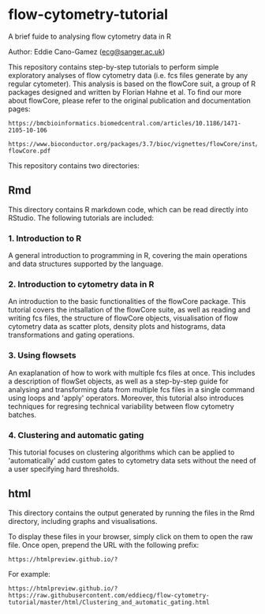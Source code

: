 # flow-cytometry-tutorial

A brief fuide to analysing flow cytometry data in R

Author: Eddie Cano-Gamez (ecg@sanger.ac.uk)


This repository contains step-by-step tutorials to perform simple exploratory analyses of flow cytometry data (i.e. fcs files generate by any regular cytometer).
This analysis is based on the flowCore suit, a group of R packages designed and written by Florian Hahne et al. To find our more about flowCore, please refer to the original publication and documentation pages:

	https://bmcbioinformatics.biomedcentral.com/articles/10.1186/1471-2105-10-106

	https://www.bioconductor.org/packages/3.7/bioc/vignettes/flowCore/inst/doc/HowTo-flowCore.pdf

This repository contains two directories:

## Rmd

This directory contains R markdown code, which can be read directly into RStudio. The following tutorials are included:

### 1. Introduction to R

A general introduction to programming in R, covering the main operations and data structures supported by the language.

### 2. Introduction to cytometry data in R

An introduction to the basic functionalities of the flowCore package. This tutorial covers the intsallation of the flowCore suite, as well as reading and writing fcs files, the structure of flowCore objects, visualisation of flow cytometry data as scatter plots, density plots and histograms, data transformations and gating operations.

### 3. Using flowsets

An exaplanation of how to work with multiple fcs files at once. This includes a description of flowSet objects, as well as a step-by-step guide for analysing and transforming data from multiple fcs files in a single command using loops and 'apply' operators. Moreover, this tutorial also introduces techniques for regresing technical variability between flow cytometry batches.

### 4. Clustering and automatic gating

This tutorial focuses on clustering algorithms which can be applied to 'automatically' add custom gates to cytometry data sets without the need of a user specifying hard thresholds.


## html

This directory contains the output generated by running the files in the Rmd directory, including graphs and visualisations. 

To display these files in your browser, simply click on them to open the raw file. Once open, prepend the URL with the following prefix:

	https://htmlpreview.github.io/?

For example:

	https://htmlpreview.github.io/?https://raw.githubusercontent.com/eddiecg/flow-cytometry-tutorial/master/html/Clustering_and_automatic_gating.html


